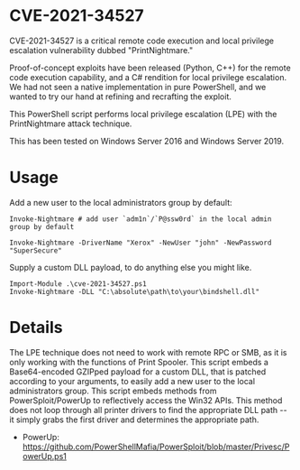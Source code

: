 # CVE-2021-34527
CVE-2021-34527 is a critical remote code execution and local privilege escalation vulnerability dubbed "PrintNightmare."


Proof-of-concept exploits have been released (Python, C++) for the remote code execution capability, and a C# rendition for local privilege escalation. We had not seen a native implementation in pure PowerShell, and we wanted to try our hand at refining and recrafting the exploit.

This PowerShell script performs local privilege escalation (LPE) with the PrintNightmare attack technique.



This has been tested on Windows Server 2016 and Windows Server 2019.

# Usage
Add a new user to the local administrators group by default:

```Import-Module .\cve-2021-34527.ps1
Invoke-Nightmare # add user `adm1n`/`P@ssw0rd` in the local admin group by default

Invoke-Nightmare -DriverName "Xerox" -NewUser "john" -NewPassword "SuperSecure"
```
Supply a custom DLL payload, to do anything else you might like.

```
Import-Module .\cve-2021-34527.ps1
Invoke-Nightmare -DLL "C:\absolute\path\to\your\bindshell.dll"
```

# Details
The LPE technique does not need to work with remote RPC or SMB, as it is only working with the functions of Print Spooler.
This script embeds a Base64-encoded GZIPped payload for a custom DLL, that is patched according to your arguments, to easily add a new user to the local administrators group.
This script embeds methods from PowerSploit/PowerUp to reflectively access the Win32 APIs.
This method does not loop through all printer drivers to find the appropriate DLL path -- it simply grabs the first driver and determines the appropriate path.

* PowerUp: https://github.com/PowerShellMafia/PowerSploit/blob/master/Privesc/PowerUp.ps1
